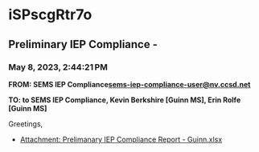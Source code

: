 # iSPscgRtr7o
## Preliminary IEP Compliance -
### May 8, 2023, 2:44:21 PM
**FROM: SEMS IEP Compliance<sems-iep-compliance-user@nv.ccsd.net>**

**TO: to SEMS IEP Compliance, Kevin Berkshire [Guinn MS], Erin Rolfe [Guinn MS]**


Greetings, 

 





* [Attachment: Prelimanary IEP Compliance Report - Guinn.xlsx](iSPscgRtr7o-attachment-1.xlsx)
